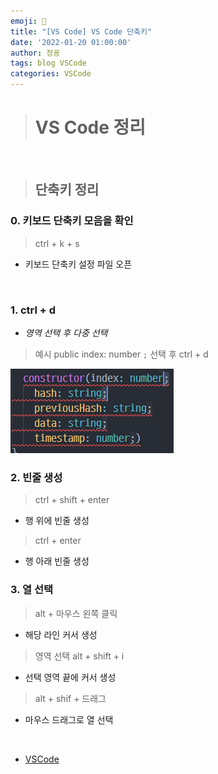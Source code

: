 ```yaml
---
emoji: 🧢
title: "[VS Code] VS Code 단축키"
date: '2022-01-20 01:00:00'
author: 정굥
tags: blog VSCode
categories: VSCode
---
```

># VS Code 정리

<br/>

>## 단축키 정리
### 0. 키보드 단축키 모음을 확인
> ctrl + k + s
* 키보드 단축키 설정 파일 오픈

<br/>

### 1. ctrl + d 
* *영역 선택 후 다중 선택*
> 예시 
  public index: number ```;``` 선택 후 ctrl + d 
<p class="alignleft"><img src="./vscode-1.png"></p>

<div style="clear:both;"/>

### 2. 빈줄 생성
> ctrl + shift + enter
* 행 위에 빈줄 생성
> ctrl + enter 
* 행 아래 빈줄 생성
  
### 3. 열 선택
> alt + 마우스 왼쪽 클릭
* 해당 라인 커서 생성
> 영역 선택 alt + shift + i 
* 선택 영역 끝에 커서 생성
> alt + shif + 드래그
* 마우스 드래그로 열 선택

<br/>

* [VSCode](/posts/VSCode)

```toc

```
